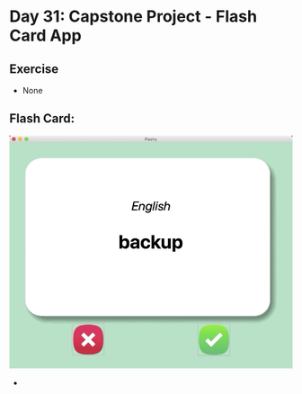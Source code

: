# Day 31: Capstone Project - Flash Card App

## Exercise

- None

## Flash Card:

![Flash card](031_day31_FlashCard.gif)

- 

